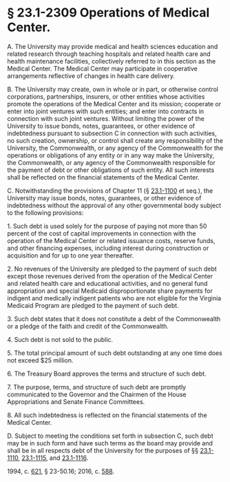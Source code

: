 # § 23.1-2309 Operations of Medical Center.

<p>A. The University may provide medical and health sciences education and related research through teaching hospitals and related health care and health maintenance facilities, collectively referred to in this section as the Medical Center. The Medical Center may participate in cooperative arrangements reflective of changes in health care delivery.</p><p>B. The University may create, own in whole or in part, or otherwise control corporations, partnerships, insurers, or other entities whose activities promote the operations of the Medical Center and its mission; cooperate or enter into joint ventures with such entities; and enter into contracts in connection with such joint ventures. Without limiting the power of the University to issue bonds, notes, guarantees, or other evidence of indebtedness pursuant to subsection C in connection with such activities, no such creation, ownership, or control shall create any responsibility of the University, the Commonwealth, or any agency of the Commonwealth for the operations or obligations of any entity or in any way make the University, the Commonwealth, or any agency of the Commonwealth responsible for the payment of debt or other obligations of such entity. All such interests shall be reflected on the financial statements of the Medical Center.</p><p>C. Notwithstanding the provisions of Chapter 11 (§ <a href='http://law.lis.virginia.gov/vacode/23.1-1100/'>23.1-1100</a> et seq.), the University may issue bonds, notes, guarantees, or other evidence of indebtedness without the approval of any other governmental body subject to the following provisions:</p><p>1. Such debt is used solely for the purpose of paying not more than 50 percent of the cost of capital improvements in connection with the operation of the Medical Center or related issuance costs, reserve funds, and other financing expenses, including interest during construction or acquisition and for up to one year thereafter.</p><p>2. No revenues of the University are pledged to the payment of such debt except those revenues derived from the operation of the Medical Center and related health care and educational activities, and no general fund appropriation and special Medicaid disproportionate share payments for indigent and medically indigent patients who are not eligible for the Virginia Medicaid Program are pledged to the payment of such debt.</p><p>3. Such debt states that it does not constitute a debt of the Commonwealth or a pledge of the faith and credit of the Commonwealth.</p><p>4. Such debt is not sold to the public.</p><p>5. The total principal amount of such debt outstanding at any one time does not exceed $25 million.</p><p>6. The Treasury Board approves the terms and structure of such debt.</p><p>7. The purpose, terms, and structure of such debt are promptly communicated to the Governor and the Chairmen of the House Appropriations and Senate Finance Committees.</p><p>8. All such indebtedness is reflected on the financial statements of the Medical Center.</p><p>D. Subject to meeting the conditions set forth in subsection C, such debt may be in such form and have such terms as the board may provide and shall be in all respects debt of the University for the purposes of §§ <a href='http://law.lis.virginia.gov/vacode/23.1-1110/'>23.1-1110</a>, <a href='http://law.lis.virginia.gov/vacode/23.1-1115/'>23.1-1115</a>, and <a href='http://law.lis.virginia.gov/vacode/23.1-1116/'>23.1-1116</a>.</p><p>1994, c. <a href='http://lis.virginia.gov/cgi-bin/legp604.exe?941+ful+CHAP0621'>621</a>, § 23-50.16; 2016, c. <a href='http://lis.virginia.gov/cgi-bin/legp604.exe?161+ful+CHAP0588'>588</a>.</p>